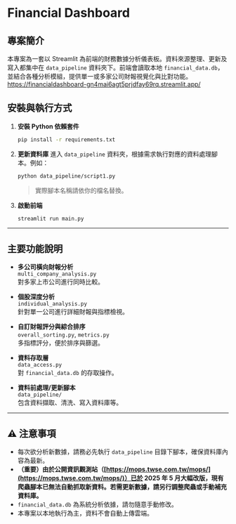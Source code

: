 # Financial Dashboard

## 專案簡介

本專案為一套以 Streamlit 為前端的財務數據分析儀表板。資料來源整理、更新及寫入都集中在 `data_pipeline` 資料夾下。前端會讀取本地 `financial_data.db`，並結合各種分析模組，提供單一或多家公司財報視覺化與比對功能。
https://financialdashboard-gn4mai6agt5prjdfay69rq.streamlit.app/


## 安裝與執行方式

1. **安裝 Python 依賴套件**
    ```bash
    pip install -r requirements.txt
    ```

2. **更新資料庫**
    進入 `data_pipeline` 資料夾，根據需求執行對應的資料處理腳本。例如：
    ```bash
    python data_pipeline/script1.py
    ```
    > 實際腳本名稱請依你的檔名替換。

3. **啟動前端**
    ```bash
    streamlit run main.py
    ```

---

## 主要功能說明

- **多公司橫向財報分析**  
  `multi_company_analysis.py`  
  對多家上市公司進行同時比較。

- **個股深度分析**  
  `individual_analysis.py`  
  針對單一公司進行詳細財報與指標檢視。

- **自訂財報評分與綜合排序**  
  `overall_sorting.py`, `metrics.py`  
  多指標評分，便於排序與篩選。

- **資料存取層**  
  `data_access.py`  
  對 `financial_data.db` 的存取操作。

- **資料前處理/更新腳本**  
  `data_pipeline/`  
  包含資料擷取、清洗、寫入資料庫等。

---


## ⚠️ 注意事項

- 每次欲分析新數據，請務必先執行 `data_pipeline` 目錄下腳本，確保資料庫內容為最新。
- **（重要）由於公開資訊觀測站（[https://mops.twse.com.tw/mops/](https://mops.twse.com.tw/mops/)）已於 2025 年 5 月大幅改版，現有爬蟲腳本已無法自動抓取新資料。若需更新數據，請另行調整爬蟲或手動補充資料庫。**
- `financial_data.db` 為系統分析依據，請勿隨意手動修改。
- 本專案以本地執行為主，資料不會自動上傳雲端。




